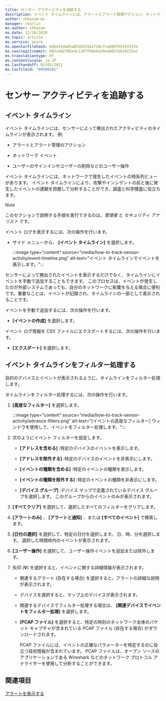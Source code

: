 ```yaml
---
title: センサー アクティビティを追跡する
description: イベント タイムラインには、アラートとアラート管理アクション、ネットワーク イベント、ユーザーのサインインやユーザーの削除などのユーザー操作を含む、ネットワークで検出されたアクティビティのタイムラインが表示されます。
author: shhazam-ms
manager: rkarlin
ms.author: shhazam
ms.date: 12/10/2020
ms.topic: article
ms.service: azure
ms.openlocfilehash: 6dbe15da85a85303742ef28c7ca609755193f25e
ms.sourcegitcommit: b85ce02785edc13d7fb8eba29ea8027e614c52a2
ms.translationtype: HT
ms.contentlocale: ja-JP
ms.lasthandoff: 02/03/2021
ms.locfileid: "99509101"
---
```

# <a name="track-sensor-activity"></a>センサー アクティビティを追跡する

## <a name="event-timeline"></a>イベント タイムライン

イベント タイムラインには、センサーによって検出されたアクティビティのタイムラインが表示されます。 例:

  - アラートとアラート管理のアクション

  - ネットワーク イベント

  - ユーザーのサインインやユーザーの削除などのユーザー操作

イベント タイムラインには、ネットワークで発生したイベントの時系列ビューがあります。 イベント タイムラインにより、攻撃やインシデントの前と後に発生したイベントの連鎖を把握して分析することができ、調査と科学捜査に役立ちます。

> [!NOTE]
> このセクションで説明する手順を実行できるのは、*管理者* と *セキュリティ アナリスト* です。

イベント ログを表示するには、次の操作を行います。

- サイド メニューから、 **[イベント タイムライン]** を選択します。

   :::image type="content" source="media/how-to-track-sensor-activity/event-timeline.png" alt-text="イベント タイムラインでイベントを表示します。":::

センサーによって検出されたイベントを表示するだけでなく、タイムラインにイベントを手動で追加することもできます。 このプロセスは、イベントが発生したのが外部システムであっても、自分のネットワークに影響を与える場合に便利です。重要なことは、イベントが記録され、タイムラインの一部として表示されることです。

イベントを手動で追加するには、次の操作を行います。

- **[イベントの作成]** を選択します。

イベント ログ情報を CSV ファイルにエクスポートするには、次の操作を行います。

- **[エクスポート]** を選択します。

## <a name="filter-the-event-timeline"></a>イベント タイムラインをフィルター処理する

目的のデバイスとイベントが表示されるように、タイムラインをフィルター処理します。

タイムラインをフィルター処理するには、次の操作を行います。

1. **[高度なフィルター]** を選択します。

   :::image type="content" source="media/how-to-track-sensor-activity/advance-filters.png" alt-text="[イベントの高度なフィルター] ウィンドウを使用して、イベントをフィルター処理します。":::

2. 次のようにイベント フィルターを設定します。

   - **[アドレスを含める]** :特定のデバイスのイベントを表示します。

   - **[アドレスを除外する]** :特定のデバイスのイベントを非表示にします。

   - **[イベントの種類を含める]** :特定のイベントの種類を表示します。

   - **[イベントの種類を除外する]** :特定のイベントの種類を非表示にします。

   - **[デバイス グループ]** :デバイス マップで定義されているデバイス グループを選択します。 このグループからのイベントのみが表示されます。

3. **[すべてクリア]** を選択して、選択したすべてのフィルターをクリアします。

4. **[アラートのみ]** 、 **[アラートと通知]** 、または **[すべてのイベント]** で検索します。

5. **[日付の選択]** を選択して、特定の日付を選択します。 日、時、分を選択します。 選択した時間枠内のイベントが表示されます。

6.  **[ユーザー操作]** を選択して、ユーザー操作イベントを追加または除外します。

7.  矢印 (**V**) を選択すると、イベントに関する詳細情報が表示されます。

    - 関連するアラート (存在する場合) を選択すると、アラートの詳細な説明が表示されます。

    - デバイスを選択すると、マップ上のデバイスが表示されます。

    - 関連するデバイスでフィルター処理する場合は、 **[関連デバイスでイベントをフィルター処理]** を選択します。

    - **[PCAP ファイル]** を選択すると、特定の時刻のネットワーク全体のパケット キャプチャが含まれている PCAP ファイル (存在する場合) がダウンロードされます。 
    
      PCAP ファイルには、イベントの正確なパラメーターを特定するのに役立つ技術情報が含まれています。 PCAP ファイルは、オープン ソースのアプリケーションである Wireshark などのネットワーク プロトコル アナライザーを使用して分析することができます。

## <a name="see-also"></a>関連項目

[アラートを表示する](how-to-view-alerts.md)
